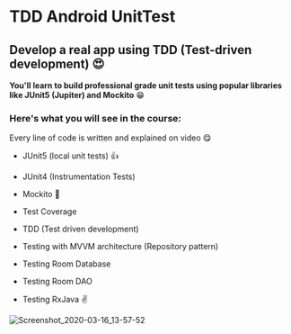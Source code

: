 # TDD Android UnitTest 

## Develop a real app using TDD (Test-driven development) :heart_eyes:

**You'll learn to build professional grade unit tests using popular libraries like JUnit5 (Jupiter) and Mockito** :grin:


### Here's what you will see in the course:


Every line of code is written and explained on video :yum:


- JUnit5 (local unit tests) :+1:

- JUnit4 (Instrumentation Tests) 

- Mockito :facepunch:

- Test Coverage

- TDD (Test driven development)

- Testing with MVVM architecture (Repository pattern)

- Testing Room Database

- Testing Room DAO

- Testing RxJava :v:



![Screenshot_2020-03-16_13-57-52](https://user-images.githubusercontent.com/26750131/76787124-cbc62980-678e-11ea-8afb-f6ae3945a597.png)




